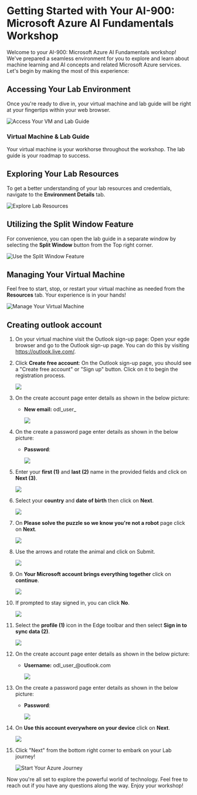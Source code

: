 # Getting Started with Your AI-900: Microsoft Azure AI Fundamentals Workshop
 
Welcome to your AI-900: Microsoft Azure AI Fundamentals workshop! We've prepared a seamless environment for you to explore and learn about machine learning and AI concepts and related Microsoft Azure services. Let's begin by making the most of this experience:
 
## Accessing Your Lab Environment
 
Once you're ready to dive in, your virtual machine and lab guide will be right at your fingertips within your web browser.
 
![Access Your VM and Lab Guide](media/GettingStarted/labguide.png)

### Virtual Machine & Lab Guide
 
Your virtual machine is your workhorse throughout the workshop. The lab guide is your roadmap to success.
 
## Exploring Your Lab Resources
 
To get a better understanding of your lab resources and credentials, navigate to the **Environment Details** tab.
 
![Explore Lab Resources](media/env.png)
 
## Utilizing the Split Window Feature
 
For convenience, you can open the lab guide in a separate window by selecting the **Split Window** button from the Top right corner.
 
![Use the Split Window Feature](media/GettingStarted/spl.png)
 
## Managing Your Virtual Machine
 
Feel free to start, stop, or restart your virtual machine as needed from the **Resources** tab. Your experience is in your hands!
 
![Manage Your Virtual Machine](media/GettingStarted/res.png)

## Creating outlook account

1. On your virtual machine visit the Outlook sign-up page: Open your egde browser and go to the Outlook sign-up page. You can do this by visiting https://outlook.live.com/.

1. Click **Create free account**: On the Outlook sign-up page, you should see a "Create free account" or "Sign up" button. Click on it to begin the registration process.

    ![](media/24.png)

1. On the create account page enter details as shown in the below picture:

    - **New email:** odl_user_<inject key="DeploymentID" enableCopy="false" />

      ![](media/23.png)

1. On the create a password page enter details as shown in the below picture:

    - **Password**: <inject key="AzureAdUserPassword"></inject>

      ![](media/22.png)

1. Enter your **first (1)** and **last (2)** name in the provided fields and click on **Next (3)**.

     ![](media/21.png)

1. Select your **country** and **date of birth** then click on **Next**.

      ![](media/20.png)

1. On **Please solve the puzzle so we know you're not a robot** page click on **Next**.

      ![](media/19.png)

1. Use the arrows and rotate the animal and click on Submit.

     ![](media/17.png)
      
1. On **Your Microsoft account brings everything together** click on **continue**.
 
    ![](media/16.png)

1. If prompted to stay signed in, you can click **No**.

    ![](media/15.png)

1. Select the **profile (1)** icon in the Edge toolbar and then select **Sign in to sync data (2)**.

   ![](media/14.png)

1. On the create account page enter details as shown in the below picture:

    - **Username:** odl_user_<inject key="DeploymentID" enableCopy="false" />@outlook.com

        ![](media/13.png)

1. On the create a password page enter details as shown in the below picture:

    - **Password**: <inject key="AzureAdUserPassword"></inject>

       ![](media/12.png)

1. On **Use this account everywhere on your device** click on **Next**.

   ![](media/11.png)

1. Click "Next" from the bottom right corner to embark on your Lab journey!
 
   ![Start Your Azure Journey](media/GettingStarted/sc900-image(3).png)

Now you're all set to explore the powerful world of technology. Feel free to reach out if you have any questions along the way. Enjoy your workshop!

